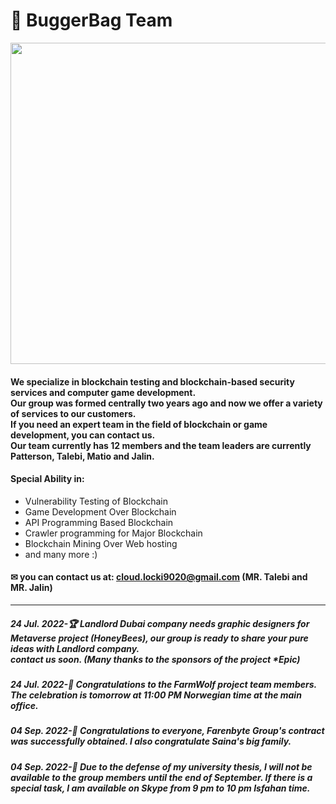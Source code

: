 # 🌠 BuggerBag Team
<img src="https://splianel.sirv.com/git.PNG" width="722" height="514" alt="" />


#### We specialize in blockchain testing and blockchain-based security services and computer game development. <br> Our group was formed centrally two years ago and now we offer a variety of services to our customers. <br> If you need an expert team in the field of blockchain or game development, you can contact us. <br> Our team currently has 12 members and the team leaders are currently Patterson, Talebi, Matio and Jalin.
#### Special Ability in:
+ Vulnerability Testing of Blockchain
+ Game Development Over Blockchain
+ API Programming Based Blockchain
+ Crawler programming for Major Blockchain
+ Blockchain Mining Over Web hosting
+ and many more :)
#### ✉ you can contact us at: cloud.locki9020@gmail.com (MR. Talebi and MR. Jalin)
---------------------------------------
##### 24 Jul. 2022-🏆 Landlord Dubai company needs graphic designers for Metaverse project (HoneyBees), our group is ready to share your pure ideas with Landlord company.<br> contact us soon. (Many thanks to the sponsors of the project *Epic)
##### 24 Jul. 2022-🎊 Congratulations to the FarmWolf project team members. The celebration is tomorrow at 11:00 PM Norwegian time at the main office.
##### 04 Sep. 2022-🎊 Congratulations to everyone, Farenbyte Group's contract was successfully obtained. I also congratulate Saina's big family.
##### 04 Sep. 2022-📯 Due to the defense of my university thesis, I will not be available to the group members until the end of September. If there is a special task, I am available on Skype from 9 pm to 10 pm Isfahan time.


